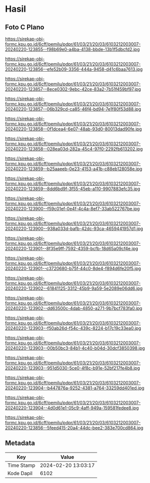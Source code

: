 # Hasil

## Foto C Plano

https://sirekap-obj-formc.kpu.go.id/6cff/pemilu/pdpr/61/03/21/20/03/6103212003007-20240220-123855--f98b69e0-a4ba-4138-bbde-13b1f5dbcfd2.jpg

https://sirekap-obj-formc.kpu.go.id/6cff/pemilu/pdpr/61/03/21/20/03/6103212003007-20240220-123856--efe52b09-3356-444a-9458-d41c6baa7613.jpg

https://sirekap-obj-formc.kpu.go.id/6cff/pemilu/pdpr/61/03/21/20/03/6103212003007-20240220-123857--8ece0302-9ebc-42ce-83a2-7b51f459bf97.jpg

https://sirekap-obj-formc.kpu.go.id/6cff/pemilu/pdpr/61/03/21/20/03/6103212003007-20240220-123857--06b329cd-ca85-46f4-bd94-7e1f80f53d88.jpg

https://sirekap-obj-formc.kpu.go.id/6cff/pemilu/pdpr/61/03/21/20/03/6103212003007-20240220-123858--0f1dcea4-6e07-48ab-93d0-80013dad90fe.jpg

https://sirekap-obj-formc.kpu.go.id/6cff/pemilu/pdpr/61/03/21/20/03/6103212003007-20240220-123858--028ea03d-282a-45c4-97f0-2292fb613202.jpg

https://sirekap-obj-formc.kpu.go.id/6cff/pemilu/pdpr/61/03/21/20/03/6103212003007-20240220-123859--b25aaeeb-0e23-4153-a41b-c88eb128058e.jpg

https://sirekap-obj-formc.kpu.go.id/6cff/pemilu/pdpr/61/03/21/20/03/6103212003007-20240220-123859--8dd6bd9f-3f55-45eb-a110-9907883efc35.jpg

https://sirekap-obj-formc.kpu.go.id/6cff/pemilu/pdpr/61/03/21/20/03/6103212003007-20240220-123900--f59c01ef-0e4f-4c4a-8ef7-33ab522767be.jpg

https://sirekap-obj-formc.kpu.go.id/6cff/pemilu/pdpr/61/03/21/20/03/6103212003007-20240220-123900--938a033d-bafb-42dc-93ca-4659441957d1.jpg

https://sirekap-obj-formc.kpu.go.id/6cff/pemilu/pdpr/61/03/21/20/03/6103212003007-20240220-123901--8f35e9ff-7592-4359-bcfb-18d65a09cf4e.jpg

https://sirekap-obj-formc.kpu.go.id/6cff/pemilu/pdpr/61/03/21/20/03/6103212003007-20240220-123901--c3720680-b75f-44c0-8de4-f894d6fe20f5.jpg

https://sirekap-obj-formc.kpu.go.id/6cff/pemilu/pdpr/61/03/21/20/03/6103212003007-20240220-123902--61841125-3312-45b9-9a59-5e2089e06dd6.jpg

https://sirekap-obj-formc.kpu.go.id/6cff/pemilu/pdpr/61/03/21/20/03/6103212003007-20240220-123902--dd63500c-4dab-4850-a271-9b7bcf783fa0.jpg

https://sirekap-obj-formc.kpu.go.id/6cff/pemilu/pdpr/61/03/21/20/03/6103212003007-20240220-123903--f50ab26d-f54c-439c-8224-b17c19c33ea0.jpg

https://sirekap-obj-formc.kpu.go.id/6cff/pemilu/pdpr/61/03/21/20/03/6103212003007-20240220-123903--00b50bc3-84b1-4c40-b04d-30dcf3850398.jpg

https://sirekap-obj-formc.kpu.go.id/6cff/pemilu/pdpr/61/03/21/20/03/6103212003007-20240220-123903--951d5030-5ce0-4f8c-b91e-52bf217fe4b8.jpg

https://sirekap-obj-formc.kpu.go.id/6cff/pemilu/pdpr/61/03/21/20/03/6103212003007-20240220-123904--b447876a-9252-4381-a764-33259dd401ed.jpg

https://sirekap-obj-formc.kpu.go.id/6cff/pemilu/pdpr/61/03/21/20/03/6103212003007-20240220-123904--4d0d61e1-05c9-4aff-949a-159581fedee8.jpg

https://sirekap-obj-formc.kpu.go.id/6cff/pemilu/pdpr/61/03/21/20/03/6103212003007-20240220-123856--5feed415-20a4-44dc-bee2-383e700cd864.jpg


## Metadata

| Key        | Value               |
| ---------- | ------------------- |
| Time Stamp | 2024-02-20 13:03:17 |
| Kode Dapil | 6102                |



